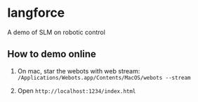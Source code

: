# langforce
A demo of SLM on robotic control 

## How to demo online

1. On mac, star the webots with web stream:
`/Applications/Webots.app/Contents/MacOS/webots --stream`

2. Open `http://localhost:1234/index.html`
